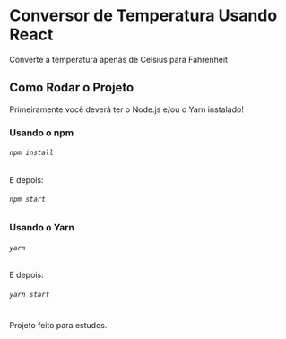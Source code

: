 # Conversor de Temperatura Usando React
Converte a temperatura apenas de Celsius para Fahrenheit

## Como Rodar o Projeto
Primeiramente você deverá ter o Node.js e/ou o Yarn instalado!

### Usando o npm
###### `npm install`

E depois:
###### `npm start`

### Usando o Yarn
###### `yarn`

E depois:
###### `yarn start`

#
Projeto feito para estudos.

